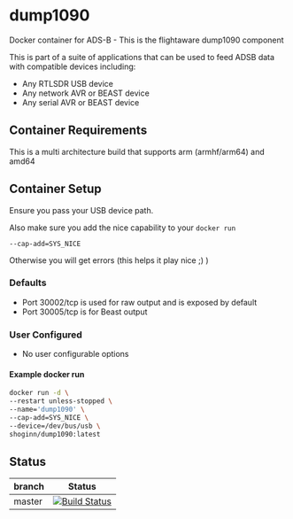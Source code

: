# dump1090

Docker container for ADS-B - This is the flightaware dump1090 component

This is part of a suite of applications that can be used to feed ADSB data with compatible devices including:

* Any RTLSDR USB device
* Any network AVR or BEAST device
* Any serial AVR or BEAST device

## Container Requirements

This is a multi architecture build that supports arm (armhf/arm64) and amd64

## Container Setup

Ensure you pass your USB device path.

Also make sure you add the nice capability to your ```docker run```

```--cap-add=SYS_NICE```

Otherwise you will get errors (this helps it play nice ;) )

### Defaults

* Port 30002/tcp is used for raw output and is exposed by default
* Port 30005/tcp is for Beast output

### User Configured

* No user configurable options

#### Example docker run

```bash
docker run -d \
--restart unless-stopped \
--name='dump1090' \
--cap-add=SYS_NICE \
--device=/dev/bus/usb \
shoginn/dump1090:latest

```

## Status

| branch | Status |
|--------|--------|
| master | [![Build Status](https://travis-ci.org/ShoGinn/dump1090.svg?branch=master)](https://travis-ci.org/ShoGinn/dump1090) |

